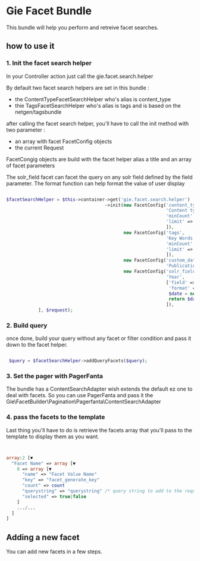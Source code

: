 # Gie Facet Bundle

This bundle will help you perform and retreive facet searches.

## how to use it

### 1. Init the facet search helper
 
In your Controller action just call the gie.facet.search.helper

By default two facet search helpers are set in this bundle :
* the ContentTypeFacetSearchHelper who's alias is content_type 
* thie TagsFacetSearchHelper who's alias is tags and is based on the netgen/tagsbundle

after calling the facet search helper, you'll have to call the init method with two parameter :
* an array with facet FacetConfig objects 
* the current Request 

FacetCongig objects are build with the facet helper alias a title and an array of facet parameters

The solr_field facet can facet the query on any solr field defined by the field parameter.
The format function can help format the value of user display 

```php

$facetSearchHelper = $this->container->get('gie.facet.search.helper')
                                     ->init(new FacetConfig('content_type',
                                                            'Content types',  [
                                                            'minCount' => 2,
                                                            'limit' => 5,
                                                            ]),
                                            new FacetConfig('tags',
                                                            'Key Words', [
                                                            'minCount' => 1,
                                                            'limit' => 5,
                                                            ]),
                                            new FacetConfig('custom_date',
                                                            'Publication date'),
                                            new FacetConfig('solr_field',
                                                            'Year',
                                                            ['field' => 'meta_year_date_dt',
                                                             'format' => function($value){
                                                             $date = new \DateTime($value);
                                                             return $date->format('Y');}
                                                            ]),
            ], $request);

```

### 2. Build query

once done, build your query without any facet or filter condition and pass it down to the facet helper.

````php

 $query = $facetSearchHelper->addQueryFacets($query);
````

### 3. Set the pager with PagerFanta

The bundle has a ContentSearchAdapter wish extends the default ez one to deal with facets.
So you can use PagerFanta and pass it the Gie\FacetBuilder\Pagination\Pagerfanta\ContentSearchAdapter

### 4. pass the facets to the template

Last thing you'll have to do is retrieve  the facets array that you'll pass to the template to display them as you want.

````php


array:2 [▼
  "Facet Name" => array [▼
    0 => array [▼
      "name" => "Facet Value Name"
      "key" => "facet_generate_key"
      "count" => count 
      "querystring" => "querystring" /* query string to add to the request */
      "selected" => true|false 
    ]
    .../...
  ]
]
````

## Adding a new facet

You can add new facets in a few steps.

